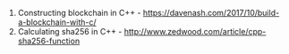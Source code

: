 1. Constructing blockchain in C++ - https://davenash.com/2017/10/build-a-blockchain-with-c/
2. Calculating sha256 in C++ - http://www.zedwood.com/article/cpp-sha256-function

